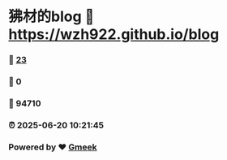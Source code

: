 # 狒材的blog :link: https://wzh922.github.io/blog 
### :page_facing_up: [23](https://wzh922.github.io/blog/tag.html) 
### :speech_balloon: 0 
### :hibiscus: 94710 
### :alarm_clock: 2025-06-20 10:21:45 
### Powered by :heart: [Gmeek](https://github.com/Meekdai/Gmeek)
